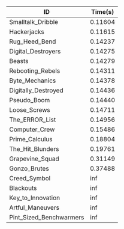 |ID|Time(s)|
|-|-|
|Smalltalk_Dribble|0.11604|
|Hackerjacks|0.11615|
|Rug_Heed_Bend|0.14237|
|Digital_Destroyers|0.14275|
|Beasts|0.14279|
|Rebooting_Rebels|0.14311|
|Byte_Mechanics|0.14378|
|Digitally_Destroyed|0.14436|
|Pseudo_Boom|0.14440|
|Loose_Screws|0.14711|
|The_ERROR_List|0.14956|
|Computer_Crew|0.15486|
|Prime_Calculus|0.18804|
|The_Hit_Blunders|0.19761|
|Grapevine_Squad|0.31149|
|Gonzo_Brutes|0.37488|
|Creed_Symbol|inf|
|Blackouts|inf|
|Key_to_Innovation|inf|
|Artful_Maneuvers|inf|
|Pint_Sized_Benchwarmers|inf|
